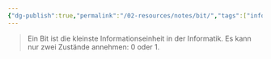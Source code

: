 ```yaml
---
{"dg-publish":true,"permalink":"/02-resources/notes/bit/","tags":["informatik","netzwerk","empty","mathe/binärzahlen"],"noteIcon":""}
---
```


> Ein Bit ist die kleinste Informationseinheit in der Informatik. Es kann nur zwei Zustände annehmen: 0 oder 1.
